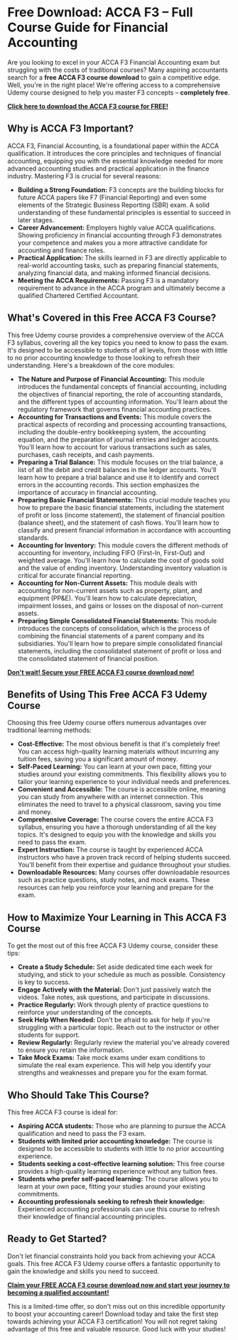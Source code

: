 # Free Download: ACCA F3 – Full Course Guide for Financial Accounting

Are you looking to excel in your ACCA F3 Financial Accounting exam but struggling with the costs of traditional courses? Many aspiring accountants search for a **free ACCA F3 course download** to gain a competitive edge.  Well, you're in the right place! We're offering access to a comprehensive Udemy course designed to help you master F3 concepts – **completely free**.

[**Click here to download the ACCA F3 course for FREE!**](https://udemywork.com/acca-f3)

## Why is ACCA F3 Important?

ACCA F3, Financial Accounting, is a foundational paper within the ACCA qualification. It introduces the core principles and techniques of financial accounting, equipping you with the essential knowledge needed for more advanced accounting studies and practical application in the finance industry. Mastering F3 is crucial for several reasons:

*   **Building a Strong Foundation:** F3 concepts are the building blocks for future ACCA papers like F7 (Financial Reporting) and even some elements of the Strategic Business Reporting (SBR) exam.  A solid understanding of these fundamental principles is essential to succeed in later stages.
*   **Career Advancement:** Employers highly value ACCA qualifications. Showing proficiency in financial accounting through F3 demonstrates your competence and makes you a more attractive candidate for accounting and finance roles.
*   **Practical Application:** The skills learned in F3 are directly applicable to real-world accounting tasks, such as preparing financial statements, analyzing financial data, and making informed financial decisions.
*   **Meeting the ACCA Requirements:** Passing F3 is a mandatory requirement to advance in the ACCA program and ultimately become a qualified Chartered Certified Accountant.

## What's Covered in this Free ACCA F3 Course?

This free Udemy course provides a comprehensive overview of the ACCA F3 syllabus, covering all the key topics you need to know to pass the exam. It's designed to be accessible to students of all levels, from those with little to no prior accounting knowledge to those looking to refresh their understanding. Here's a breakdown of the core modules:

*   **The Nature and Purpose of Financial Accounting:** This module introduces the fundamental concepts of financial accounting, including the objectives of financial reporting, the role of accounting standards, and the different types of accounting information.  You'll learn about the regulatory framework that governs financial accounting practices.
*   **Accounting for Transactions and Events:** This module covers the practical aspects of recording and processing accounting transactions, including the double-entry bookkeeping system, the accounting equation, and the preparation of journal entries and ledger accounts.  You'll learn how to account for various transactions such as sales, purchases, cash receipts, and cash payments.
*   **Preparing a Trial Balance:** This module focuses on the trial balance, a list of all the debit and credit balances in the ledger accounts.  You'll learn how to prepare a trial balance and use it to identify and correct errors in the accounting records.  This section emphasizes the importance of accuracy in financial accounting.
*   **Preparing Basic Financial Statements:** This crucial module teaches you how to prepare the basic financial statements, including the statement of profit or loss (income statement), the statement of financial position (balance sheet), and the statement of cash flows. You'll learn how to classify and present financial information in accordance with accounting standards.
*   **Accounting for Inventory:** This module covers the different methods of accounting for inventory, including FIFO (First-In, First-Out) and weighted average. You'll learn how to calculate the cost of goods sold and the value of ending inventory.  Understanding inventory valuation is critical for accurate financial reporting.
*   **Accounting for Non-Current Assets:** This module deals with accounting for non-current assets such as property, plant, and equipment (PP&E). You'll learn how to calculate depreciation, impairment losses, and gains or losses on the disposal of non-current assets.
*   **Preparing Simple Consolidated Financial Statements:**  This module introduces the concepts of consolidation, which is the process of combining the financial statements of a parent company and its subsidiaries.  You'll learn how to prepare simple consolidated financial statements, including the consolidated statement of profit or loss and the consolidated statement of financial position.

[**Don't wait! Secure your FREE ACCA F3 course download now!**](https://udemywork.com/acca-f3)

## Benefits of Using This Free ACCA F3 Udemy Course

Choosing this free Udemy course offers numerous advantages over traditional learning methods:

*   **Cost-Effective:** The most obvious benefit is that it's completely free! You can access high-quality learning materials without incurring any tuition fees, saving you a significant amount of money.
*   **Self-Paced Learning:** You can learn at your own pace, fitting your studies around your existing commitments. This flexibility allows you to tailor your learning experience to your individual needs and preferences.
*   **Convenient and Accessible:** The course is accessible online, meaning you can study from anywhere with an internet connection.  This eliminates the need to travel to a physical classroom, saving you time and money.
*   **Comprehensive Coverage:** The course covers the entire ACCA F3 syllabus, ensuring you have a thorough understanding of all the key topics.  It's designed to equip you with the knowledge and skills you need to pass the exam.
*   **Expert Instruction:** The course is taught by experienced ACCA instructors who have a proven track record of helping students succeed.  You'll benefit from their expertise and guidance throughout your studies.
*   **Downloadable Resources:** Many courses offer downloadable resources such as practice questions, study notes, and mock exams. These resources can help you reinforce your learning and prepare for the exam.

## How to Maximize Your Learning in This ACCA F3 Course

To get the most out of this free ACCA F3 Udemy course, consider these tips:

*   **Create a Study Schedule:**  Set aside dedicated time each week for studying, and stick to your schedule as much as possible.  Consistency is key to success.
*   **Engage Actively with the Material:**  Don't just passively watch the videos. Take notes, ask questions, and participate in discussions.
*   **Practice Regularly:**  Work through plenty of practice questions to reinforce your understanding of the concepts.
*   **Seek Help When Needed:**  Don't be afraid to ask for help if you're struggling with a particular topic. Reach out to the instructor or other students for support.
*   **Review Regularly:**  Regularly review the material you've already covered to ensure you retain the information.
*   **Take Mock Exams:**  Take mock exams under exam conditions to simulate the real exam experience. This will help you identify your strengths and weaknesses and prepare you for the exam format.

##  Who Should Take This Course?

This free ACCA F3 course is ideal for:

*   **Aspiring ACCA students:**  Those who are planning to pursue the ACCA qualification and need to pass the F3 exam.
*   **Students with limited prior accounting knowledge:**  The course is designed to be accessible to students with little to no prior accounting experience.
*   **Students seeking a cost-effective learning solution:**  This free course provides a high-quality learning experience without any tuition fees.
*   **Students who prefer self-paced learning:** The course allows you to learn at your own pace, fitting your studies around your existing commitments.
*   **Accounting professionals seeking to refresh their knowledge:** Experienced accounting professionals can use this course to refresh their knowledge of financial accounting principles.

##  Ready to Get Started?

Don't let financial constraints hold you back from achieving your ACCA goals. This free ACCA F3 Udemy course offers a fantastic opportunity to gain the knowledge and skills you need to succeed.

[**Claim your FREE ACCA F3 course download now and start your journey to becoming a qualified accountant!**](https://udemywork.com/acca-f3)

This is a limited-time offer, so don't miss out on this incredible opportunity to boost your accounting career! Download today and take the first step towards achieving your ACCA F3 certification!  You will not regret taking advantage of this free and valuable resource. Good luck with your studies!
